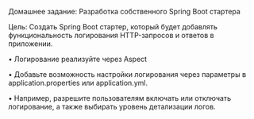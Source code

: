 Домашнее задание: Разработка собственного Spring Boot стартера

Цель: Создать Spring Boot стартер, который будет добавлять функциональность логирования HTTP-запросов и ответов в приложении.

• Логирование реализуйте через Aspect

• Добавьте возможность настройки логирования через параметры в application.properties или application.yml.

• Например, разрешите пользователям включать или отключать логирование, а также выбирать уровень детализации логов.
